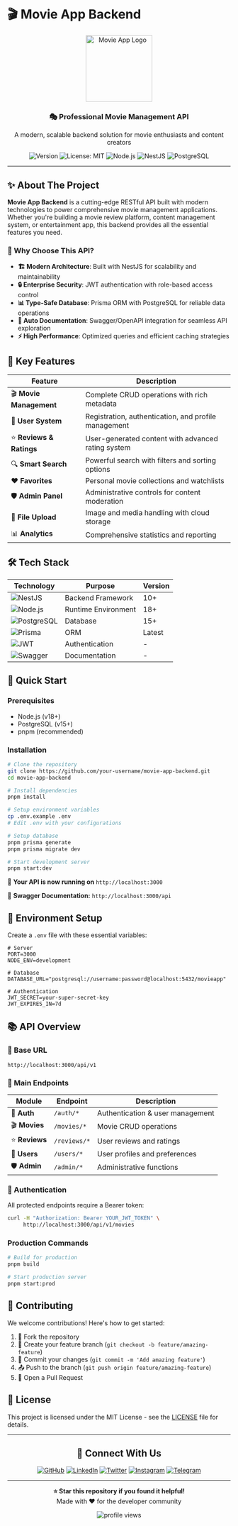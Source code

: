 # 🎬 Movie App Backend

<div align="center">
  <img src="./movie-logo.png" alt="Movie App Logo" width="150" height="150" />
  
  <h3>🎭 Professional Movie Management API</h3>
  <p>A modern, scalable backend solution for movie enthusiasts and content creators</p>
  
  <p>
    <img alt="Version" src="https://img.shields.io/badge/version-1.0.0-blue.svg" />
    <img alt="License: MIT" src="https://img.shields.io/badge/License-MIT-green.svg" />
    <img alt="Node.js" src="https://img.shields.io/badge/node.js-18+-brightgreen.svg" />
    <img alt="NestJS" src="https://img.shields.io/badge/nestjs-10+-red.svg" />
    <img alt="PostgreSQL" src="https://img.shields.io/badge/postgresql-15+-blue.svg" />
  </p>
</div>

---

## ✨ About The Project

**Movie App Backend** is a cutting-edge RESTful API built with modern technologies to power comprehensive movie management applications. Whether you're building a movie review platform, content management system, or entertainment app, this backend provides all the essential features you need.

### 🚀 Why Choose This API?

- **🏗️ Modern Architecture**: Built with NestJS for scalability and maintainability
- **🔒 Enterprise Security**: JWT authentication with role-based access control
- **📊 Type-Safe Database**: Prisma ORM with PostgreSQL for reliable data operations
- **📖 Auto Documentation**: Swagger/OpenAPI integration for seamless API exploration
- **⚡ High Performance**: Optimized queries and efficient caching strategies

## 🎯 Key Features

| Feature                  | Description                                          |
| ------------------------ | ---------------------------------------------------- |
| 🎬 **Movie Management**  | Complete CRUD operations with rich metadata          |
| 👥 **User System**       | Registration, authentication, and profile management |
| ⭐ **Reviews & Ratings** | User-generated content with advanced rating system   |
| 🔍 **Smart Search**      | Powerful search with filters and sorting options     |
| ❤️ **Favorites**         | Personal movie collections and watchlists            |
| 🛡️ **Admin Panel**       | Administrative controls for content moderation       |
| 📱 **File Upload**       | Image and media handling with cloud storage          |
| 📊 **Analytics**         | Comprehensive statistics and reporting               |

## 🛠️ Tech Stack

<div align="center">

| Technology                                                                                                        | Purpose             | Version |
| ----------------------------------------------------------------------------------------------------------------- | ------------------- | ------- |
| ![NestJS](https://img.shields.io/badge/NestJS-E0234E?style=for-the-badge&logo=nestjs&logoColor=white)             | Backend Framework   | 10+     |
| ![Node.js](https://img.shields.io/badge/Node.js-339933?style=for-the-badge&logo=nodedotjs&logoColor=white)        | Runtime Environment | 18+     |
| ![PostgreSQL](https://img.shields.io/badge/PostgreSQL-316192?style=for-the-badge&logo=postgresql&logoColor=white) | Database            | 15+     |
| ![Prisma](https://img.shields.io/badge/Prisma-2D3748?style=for-the-badge&logo=prisma&logoColor=white)             | ORM                 | Latest  |
| ![JWT](https://img.shields.io/badge/JWT-000000?style=for-the-badge&logo=jsonwebtokens&logoColor=white)            | Authentication      | -       |
| ![Swagger](https://img.shields.io/badge/Swagger-85EA2D?style=for-the-badge&logo=swagger&logoColor=black)          | Documentation       | -       |

</div>

## 🚀 Quick Start

### Prerequisites

- Node.js (v18+)
- PostgreSQL (v15+)
- pnpm (recommended)

### Installation

```bash
# Clone the repository
git clone https://github.com/your-username/movie-app-backend.git
cd movie-app-backend

# Install dependencies
pnpm install

# Setup environment variables
cp .env.example .env
# Edit .env with your configurations

# Setup database
pnpm prisma generate
pnpm prisma migrate dev

# Start development server
pnpm start:dev
```

🎉 **Your API is now running on** `http://localhost:3000`

📖 **Swagger Documentation:** `http://localhost:3000/api`

## 📝 Environment Setup

Create a `.env` file with these essential variables:

```env
# Server
PORT=3000
NODE_ENV=development

# Database
DATABASE_URL="postgresql://username:password@localhost:5432/movieapp"

# Authentication
JWT_SECRET=your-super-secret-key
JWT_EXPIRES_IN=7d
```

## 📚 API Overview

### 🔗 Base URL

```
http://localhost:3000/api/v1
```

### 🎯 Main Endpoints

| Module         | Endpoint     | Description                      |
| -------------- | ------------ | -------------------------------- |
| 🔐 **Auth**    | `/auth/*`    | Authentication & user management |
| 🎬 **Movies**  | `/movies/*`  | Movie CRUD operations            |
| ⭐ **Reviews** | `/reviews/*` | User reviews and ratings         |
| 👤 **Users**   | `/users/*`   | User profiles and preferences    |
| 🛡️ **Admin**   | `/admin/*`   | Administrative functions         |

### 🔑 Authentication

All protected endpoints require a Bearer token:

```bash
curl -H "Authorization: Bearer YOUR_JWT_TOKEN" \
     http://localhost:3000/api/v1/movies
```

### Production Commands

```bash
# Build for production
pnpm build

# Start production server
pnpm start:prod
```

## 🤝 Contributing

We welcome contributions! Here's how to get started:

1. 🍴 Fork the repository
2. 🌿 Create your feature branch (`git checkout -b feature/amazing-feature`)
3. 💾 Commit your changes (`git commit -m 'Add amazing feature'`)
4. 📤 Push to the branch (`git push origin feature/amazing-feature`)
5. 🔄 Open a Pull Request

## 📄 License

This project is licensed under the MIT License - see the [LICENSE](LICENSE) file for details.

---

<div align="center">

## 🌟 Connect With Us

[![GitHub](https://img.shields.io/badge/GitHub-181717?style=for-the-badge&logo=github&logoColor=white)](https://github.com/your-username)
[![LinkedIn](https://img.shields.io/badge/LinkedIn-0A66C2?style=for-the-badge&logo=linkedin&logoColor=white)](https://linkedin.com/in/your-profile)
[![Twitter](https://img.shields.io/badge/Twitter-1DA1F2?style=for-the-badge&logo=twitter&logoColor=white)](https://twitter.com/your-handle)
[![Instagram](https://img.shields.io/badge/Instagram-E4405F?style=for-the-badge&logo=instagram&logoColor=white)](https://instagram.com/your-profile)
[![Telegram](https://img.shields.io/badge/Telegram-26A5E4?style=for-the-badge&logo=telegram&logoColor=white)](https://t.me/your-username)

---

<p>
  <b>⭐ Star this repository if you found it helpful!</b><br>
  Made with ❤️ for the developer community
</p>

<img src="https://komarev.com/ghpvc/?username=your-username&label=Profile%20views&color=0e75b6&style=flat" alt="profile views" />

</div>
